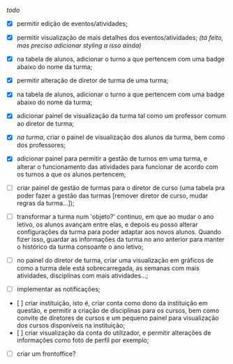 *todo*
- [X] permitir edição de eventos/atividades;
- [X] permitir visualização de mais detalhes dos eventos/atividades; _(tá feito, mas preciso adicionar styling a isso ainda)_
- [X] na tabela de alunos, adicionar o turno a que pertencem com uma badge abaixo do nome da turma;
- [X] permitir alteração de diretor de turma de uma turma;
- [X] na tabela de alunos, adicionar o turno a que pertencem com uma badge abaixo do nome da turma;
- [X] adicionar painel de visualização da turma tal como um professor comum ao diretor de turma;
- [X] *na turma*, criar o painel de visualização dos alunos da turma, bem como dos professores; 
- [X] adicionar painel para permitir a gestão de turnos em uma turma, e alterar o funcionamento das atividades para funcionar de acordo com os turnos a que os alunos pertencem; <!-- praticamente pronto, perguntar ao stor pq não tá renderizando -->
- [ ] criar painel de gestão de turmas para o diretor de curso (uma tabela pra poder fazer a gestão das turmas [remover diretor de curso, mudar regras da turma...]); <!-- quase completo -->
- [ ] transformar a turma num 'objeto?' continuo, em que ao mudar o ano letivo, os alunos avançam entre elas, e depois eu posso alterar configurações da turma para poder adaptar aos novos alunos. Quando fizer isso, guardar as informações da turma no ano anterior para manter o histórico da turma consoante o ano letivo; <!-- chato -->

- [ ] no painel do diretor de turma, criar uma visualização em gráficos de como a turma dele está sobrecarregada, as semanas com mais atividades, disciplinas com mais atividades...; <!-- meio chato também -->
- [ ] implementar as notificações; <!-- um pouco chato -->
- [ ] criar instituição, isto é, criar conta como dono da instituição em questão, e permitir a criação de disciplinas para os cursos, bem como convite de diretores de cursos e um pequeno painel para visualização dos cursos disponíveis na instituição; <!-- não tão chato -->
- [ ] criar visualização da conta do utilizador, e permitir alterações de informações como foto de perfil por exemplo; <!-- fácil -->
- [ ] criar um frontoffice? <!-- logo se vê -->







